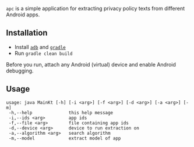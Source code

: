 `apc` is a simple application for extracting privacy policy texts from 
different Android apps.

## Installation

* Install [`adb`](https://developer.android.com/studio/#command-tools) and 
[`gradle`](https://gradle.org/install/)
* Run `gradle clean build`

Before you run, attach any Android (virtual) device and enable Android debugging.

## Usage
```
usage: java MainKt [-h] [-i <arg>] [-f <arg>] [-d <arg>] [-a <arg>] [-m]
 -h,--help              this help message
 -i,--ids <arg>         app ids
 -f,--file <arg>        file containing app ids
 -d,--device <arg>      device to run extraction on
 -a,--algorithm <arg>   search algorithm
 -m,--model             extract model of app
```